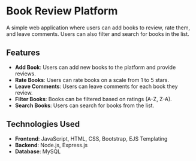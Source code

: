 # Book Review Platform

A simple web application where users can add books to review, rate them, and leave comments. Users can also filter and search for books in the list.

## Features
- **Add Book**: Users can add new books to the platform and provide reviews.
- **Rate Books**: Users can rate books on a scale from 1 to 5 stars.
- **Leave Comments**: Users can leave comments for each book they review.
- **Filter Books**: Books can be filtered based on ratings (A-Z, Z-A).
- **Search Books**: Users can search for books from the list.

## Technologies Used
- **Frontend**: JavaScript, HTML, CSS, Bootstrap, EJS Templating
- **Backend**: Node.js, Express.js
- **Database**: MySQL






